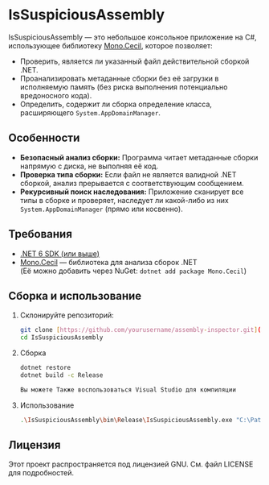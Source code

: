 # IsSuspiciousAssembly

IsSuspiciousAssembly — это небольшое консольное приложение на C#, использующее библиотеку [Mono.Cecil](https://www.nuget.org/packages/Mono.Cecil/), которое позволяет:

- Проверить, является ли указанный файл действительной сборкой .NET.
- Проанализировать метаданные сборки без её загрузки в исполняемую память (без риска выполнения потенциально вредоносного кода).
- Определить, содержит ли сборка определение класса, расширяющего `System.AppDomainManager`.

## Особенности

- **Безопасный анализ сборки:** Программа читает метаданные сборки напрямую с диска, не выполняя её код.
- **Проверка типа сборки:** Если файл не является валидной .NET сборкой, анализ прерывается с соответствующим сообщением.
- **Рекурсивный поиск наследования:** Приложение сканирует все типы в сборке и проверяет, наследует ли какой-либо из них `System.AppDomainManager` (прямо или косвенно).

## Требования

- [.NET 6 SDK (или выше)](https://dotnet.microsoft.com/download)
- [Mono.Cecil](https://www.nuget.org/packages/Mono.Cecil/) — библиотека для анализа сборок .NET  
  (Её можно добавить через NuGet: `dotnet add package Mono.Cecil`)

## Сборка и использование

1. Склонируйте репозиторий:

   ```bash
   git clone [https://github.com/yourusername/assembly-inspector.git](https://github.com/gam4er/IsSuspiciousAssembly)
   cd IsSuspiciousAssembly

2. Сборка
   ```bash
   dotnet restore
   dotnet build -c Release

   Вы можете Также воспользоваться Visual Studio для компиляции

3. Использование
   ```bash
   .\IsSuspiciousAssembly\bin\Release\IsSuspiciousAssembly.exe "C:\Path\To\YourAssembly.dll"

## Лицензия
Этот проект распространяется под лицензией GNU. См. файл LICENSE для подробностей.    
   

